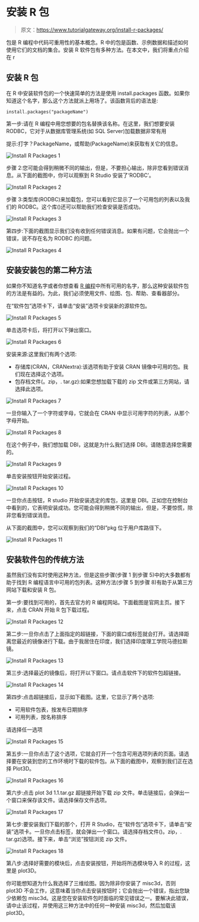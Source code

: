# 安装 R 包

> 原文：<https://www.tutorialgateway.org/install-r-packages/>

包是 R 编程中代码可重用性的基本概念。R 中的包是函数、示例数据和描述如何使用它们的文档的集合。安装 R 软件包有多种方法。在本文中，我们将重点介绍在 r

## 安装 R 包

在 R 中安装软件包的一个快速简单的方法是使用 install.packages 函数。如果你知道这个名字，那么这个方法就派上用场了。该函数背后的语法是:

```
install.packages("packageName")
```

第一步:请在 R 编程中用您想要的包名替换该名称。在这里，我们想要安装 RODBC，它对于从数据库管理系统(如 SQL Server)加载数据非常有用

提示:打字？PackageName，或帮助(PackageName)来获取有关它的信息。

![Install R Packages 1](img/90660547607b9643f736e35abe2b0716.png)

步骤 2:您可能会得到稍微不同的输出，但是，不要担心输出，除非您看到错误消息。从下面的截图中，你可以观察到 R Studio 安装了‘RODBC’。

![Install R Packages 2](img/5fe3dca31becc30d1a4bbf32d6507ae0.png)

步骤 3:类型库(RODBC)来加载包，您可以看到它显示了一个可用包的列表以及我们的 RODBC。这个库()还可以帮助我们检查安装是否成功。

![Install R Packages 3](img/e8122a11a156a710bc11260d8b684896.png)

第四步:下面的截图显示我们没有收到任何错误消息。如果有问题，它会抛出一个错误，说不存在名为 RODBC 的问题。

![Install R Packages 4](img/cb6e0d83eab0def630e3f25050119d06.png)

## 安装安装包的第二种方法

如果你不知道名字或者你想查看 [R 编程](https://www.tutorialgateway.org/r-programming/)中所有可用的名字，那么这种安装软件包的方法是有益的。为此，我们必须使用文件、绘图、包、帮助、查看器部分。

在“软件包”选项卡下，请单击“安装”选项卡安装新的源软件包。

![Install R Packages 5](img/f4db963af5201c3551df7d156477c8d7.png)

单击选项卡后，将打开以下弹出窗口。

![Install R Packages 6](img/56b387bcdcb3eeff884928616b1b32ca.png)

安装来源:这里我们有两个选项:

*   存储库(CRAN，CRANextra):该选项有助于安装 CRAN 镜像中可用的包。我们现在选择这个选项。
*   包存档文件(。zip，. tar.gz):如果您想加载下载的 zip 文件或第三方网站，请选择此选项。

![Install R Packages 7](img/912d845e51f2afa6886da7be71f08cfa.png)

一旦你输入了一个字符或字母，它就会在 CRAN 中显示可用字符的列表，从那个字母开始。

![Install R Packages 8](img/77d564c858282c94141534a58b98a183.png)

在这个例子中，我们想加载 DBI，这就是为什么我们选择 DBI。请随意选择您需要的。

![Install R Packages 9](img/1aa2fbf57482043d86758c64c9b11dfc.png)

单击安装按钮开始安装过程。

![Install R Packages 10](img/e9f253235956840dd4ffdc109b403218.png)

一旦你点击按钮，R studio 开始安装选定的库包，这里是 DBI。正如您在控制台中看到的，它表明安装成功。您可能会得到稍微不同的输出，但是，不要惊慌，除非您看到错误消息。

从下面的截图中，您可以观察到我们的“DBI”pkg 位于用户库路径下。

![Install R Packages 11](img/0219c0ab44d2ff1e4cf576caed5f3a4f.png)

## 安装软件包的传统方法

虽然我们没有实时使用这种方法，但是这些步骤(步骤 1 到步骤 5)中的大多数都有助于找到 R 编程语言中可用的包列表。这种方法(步骤 5 到步骤 8)有助于从第三方网站下载和安装 R 包。

第一步:要找到可用的，首先去官方的 R 编程网站。下面截图是官网主页。接下来，点击 CRAN 开始 R 包下载过程。

![Install R Packages 12](img/e7d2d3ada5830511aadbc12ed6360848.png)

第二步:一旦你点击了上面指定的超链接，下面的窗口或标签就会打开。请选择距离您最近的镜像进行下载。由于我居住在印度，我们选择印度理工学院马德拉斯镜。

![Install R Packages 13](img/5d40d9333090c11699abaf0b5b7b589a.png)

第三步:选择最近的镜像后，将打开以下窗口。请点击软件下的软件包超链接。

![Install R Packages 14](img/87f1d861bd26048726a2fe8fe792c442.png)

第四步:点击超链接后，显示如下截图。这里，它显示了两个选项:

*   可用软件包表，按发布日期排序
*   可用列表，按名称排序

请选择任一选项

![Install R Packages 15](img/78567841994514f4b1f4ebd115b46886.png)

第五步:一旦你点击了这个选项，它就会打开一个包含可用选项列表的页面。请选择要在安装到您的工作环境时下载的软件包。从下面的截图中，观察到我们正在选择 Plot3D。

![Install R Packages 16](img/293e9e59091f95dea12b064d65dfa0dd.png)

第六步:点击 plot 3d 1.1.tar.gz 超链接开始下载 zip 文件。单击链接后，会弹出一个窗口来保存该文件。请选择保存文件选项。

![Install R Packages 17](img/b1c381eb009143ee95c0d037dee9ae69.png)

第七步:要安装我们下载的那个，打开 R Studio，在“软件包”选项卡下，请单击“安装”选项卡。一旦你点击标签，就会弹出一个窗口。请选择存档文件()。zip，. tar.gz)选项。接下来，单击“浏览”按钮浏览 zip 文件。

![Install R Packages 18](img/e8340ea10eaf7d0c9492c7e1993dd0a3.png)

第八步:选择好需要的模块后，点击安装按钮，开始将所选模块导入 R 的过程，这里是 plot3D。

你可能想知道为什么我选择了三维绘图。因为除非你安装了 misc3d，否则 plot3D 不会工作，这意味着当你点击安装按钮时；它会抛出一个错误，指出您缺少依赖包 misc3d。这是您在安装软件包时面临的常见错误之一。要解决此错误，请中止该过程，并使用这三种方法中的任何一种安装 misc3d，然后加载该 plot3D。